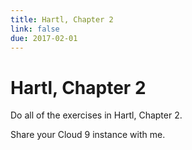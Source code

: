 ```yaml
---
title: Hartl, Chapter 2
link: false
due: 2017-02-01
---
```

Hartl, Chapter 2
================

Do all of the exercises in Hartl, Chapter 2.  

Share your Cloud 9 instance with me.

